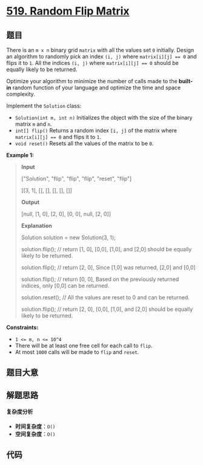 # [519. Random Flip Matrix](https://leetcode.com/problems/random-flip-matrix/)

## 题目

There is an `m x n` binary grid `matrix` with all the values set `0`
initially. Design an algorithm to randomly pick an index `(i, j)` where
`matrix[i][j] == 0` and flips it to `1`. All the indices `(i, j)` where
`matrix[i][j] == 0` should be equally likely to be returned.

Optimize your algorithm to minimize the number of calls made to the **built-
in** random function of your language and optimize the time and space
complexity.

Implement the `Solution` class:

- `Solution(int m, int n)` Initializes the object with the size of the binary matrix `m` and `n`.
- `int[] flip()` Returns a random index `[i, j]` of the matrix where `matrix[i][j] == 0` and flips it to `1`.
- `void reset()` Resets all the values of the matrix to be `0`.

**Example 1:**

> **Input**
>
> ["Solution", "flip", "flip", "flip", "reset", "flip"]
>
> [[3, 1], [], [], [], [], []]
>
> **Output**
>
> [null, [1, 0], [2, 0], [0, 0], null, [2, 0]]
>
> **Explanation**
>
> Solution solution = new Solution(3, 1);
>
> solution.flip(); // return [1, 0], [0,0], [1,0], and [2,0] should be equally likely to be returned.
>
> solution.flip(); // return [2, 0], Since [1,0] was returned, [2,0] and [0,0]
>
> solution.flip(); // return [0, 0], Based on the previously returned indices, only [0,0] can be returned.
>
> solution.reset(); // All the values are reset to 0 and can be returned.
>
> solution.flip(); // return [2, 0], [0,0], [1,0], and [2,0] should be equally likely to be returned.

**Constraints:**

- `1 <= m, n <= 10^4`
- There will be at least one free cell for each call to `flip`.
- At most `1000` calls will be made to `flip` and `reset`.

## 题目大意

## 解题思路

#### 复杂度分析

- **时间复杂度**：`O()`
- **空间复杂度**：`O()`

## 代码

```javascript

```
